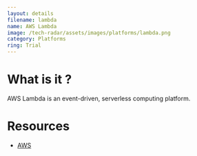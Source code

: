 ```yaml
---
layout: details
filename: lambda
name: AWS Lambda
image: /tech-radar/assets/images/platforms/lambda.png 
category: Platforms
ring: Trial
---
```


# What is it ?
AWS Lambda is an event-driven, serverless computing platform. 

# Resources
- [AWS](https://aws.amazon.com/lambda/)
